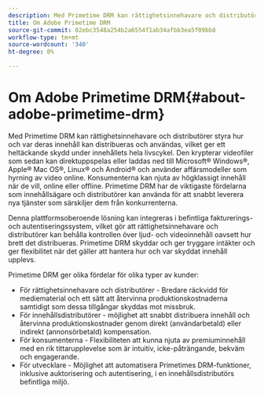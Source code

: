 ```yaml
---
description: Med Primetime DRM kan rättighetsinnehavare och distributörer styra hur och var deras innehåll kan distribueras och användas, vilket ger ett heltäckande skydd under innehållets hela livscykel. Den krypterar videofiler som sedan kan direktuppspelas eller laddas ned till Microsoft® Windows®, Apple® Mac OS®, Linux® och Android® och använder affärsmodeller som hyrning av video online. Konsumenterna kan njuta av högklassigt innehåll när de vill, online eller offline. Primetime DRM har de viktigaste fördelarna som innehållsägare och distributörer kan använda för att snabbt leverera nya tjänster som särskiljer dem från konkurrenterna.
title: Om Adobe Primetime DRM
source-git-commit: 02ebc3548a254b2a6554f1ab34afbb3ea5f09bb8
workflow-type: tm+mt
source-wordcount: '340'
ht-degree: 0%

---
```


# Om Adobe Primetime DRM{#about-adobe-primetime-drm}

Med Primetime DRM kan rättighetsinnehavare och distributörer styra hur och var deras innehåll kan distribueras och användas, vilket ger ett heltäckande skydd under innehållets hela livscykel. Den krypterar videofiler som sedan kan direktuppspelas eller laddas ned till Microsoft® Windows®, Apple® Mac OS®, Linux® och Android® och använder affärsmodeller som hyrning av video online. Konsumenterna kan njuta av högklassigt innehåll när de vill, online eller offline. Primetime DRM har de viktigaste fördelarna som innehållsägare och distributörer kan använda för att snabbt leverera nya tjänster som särskiljer dem från konkurrenterna.

Denna plattformsoberoende lösning kan integreras i befintliga fakturerings- och autentiseringssystem, vilket gör att rättighetsinnehavare och distributörer kan behålla kontrollen över ljud- och videoinnehåll oavsett hur brett det distribueras. Primetime DRM skyddar och ger tryggare intäkter och ger flexibilitet när det gäller att hantera hur och var skyddat innehåll upplevs.

Primetime DRM ger olika fördelar för olika typer av kunder:

* För rättighetsinnehavare och distributörer - Bredare räckvidd för mediematerial och ett sätt att återvinna produktionskostnaderna samtidigt som dessa tillgångar skyddas mot missbruk.
* För innehållsdistributörer - möjlighet att snabbt distribuera innehåll och återvinna produktionskostnader genom direkt (användarbetald) eller indirekt (annonsörbetald) kompensation.
* För konsumenterna - Flexibiliteten att kunna njuta av premiuminnehåll med en rik tittarupplevelse som är intuitiv, icke-påträngande, bekväm och engagerande.
* För utvecklare - Möjlighet att automatisera Primetimes DRM-funktioner, inklusive auktorisering och autentisering, i en innehållsdistributörs befintliga miljö.

